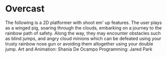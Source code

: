 # Overcast
The following is a 2D platformer with shoot em' up features. The user plays as a winged pig, soaring through the clouds, embarking on a journey to the rainbow path of safety. Along the way, they may encounter obstacles such as blind jumps, and angry cloud minions which can be defeated using your trusty rainbow nose gun or  avoiding them altogether using your double jump. 
Art and Animation: Shania De Ocampo
Programming: Jared Park
